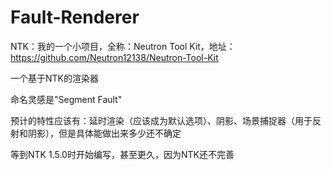 # Fault-Renderer

NTK：我的一个小项目，全称：Neutron Tool Kit，地址：https://github.com/Neutron12138/Neutron-Tool-Kit

一个基于NTK的渲染器

命名灵感是"Segment Fault"

预计的特性应该有：延时渲染（应该成为默认选项）、阴影、场景捕捉器（用于反射和阴影），但是具体能做出来多少还不确定

等到NTK 1.5.0时开始编写，甚至更久，因为NTK还不完善
